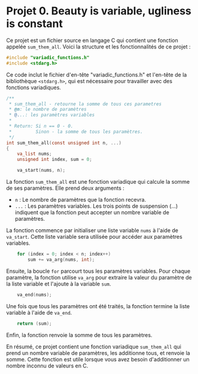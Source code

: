 # Projet 0. Beauty is variable, ugliness is constant

Ce projet est un fichier source en langage C qui contient une fonction appelée `sum_them_all`. Voici la structure et les fonctionnalités de ce projet :

```c
#include "variadic_functions.h"
#include <stdarg.h>
```

Ce code inclut le fichier d'en-tête "variadic_functions.h" et l'en-tête de la bibliothèque `<stdarg.h>`, qui est nécessaire pour travailler avec des fonctions variadiques.

```c
/**
 * sum_them_all - retourne la somme de tous ces parametres
 * @n: le nombre de paramètres
 * @...: les paramètres variables
 *
 * Return: Si n == 0 - 0.
 *         Sinon - la somme de tous les paramètres.
 */
int sum_them_all(const unsigned int n, ...)
{
    va_list nums;
    unsigned int index, sum = 0;

    va_start(nums, n);
```

La fonction `sum_them_all` est une fonction variadique qui calcule la somme de ses paramètres. Elle prend deux arguments :

- `n` : Le nombre de paramètres que la fonction recevra.
- `...` : Les paramètres variables. Les trois points de suspension (...) indiquent que la fonction peut accepter un nombre variable de paramètres.

La fonction commence par initialiser une liste variable `nums` à l'aide de `va_start`. Cette liste variable sera utilisée pour accéder aux paramètres variables.

```c
    for (index = 0; index < n; index++)
        sum += va_arg(nums, int);
```

Ensuite, la boucle `for` parcourt tous les paramètres variables. Pour chaque paramètre, la fonction utilise `va_arg` pour extraire la valeur du paramètre de la liste variable et l'ajoute à la variable `sum`.

```c
    va_end(nums);
```

Une fois que tous les paramètres ont été traités, la fonction termine la liste variable à l'aide de `va_end`.

```c
    return (sum);
```

Enfin, la fonction renvoie la somme de tous les paramètres.

En résumé, ce projet contient une fonction variadique `sum_them_all` qui prend un nombre variable de paramètres, les additionne tous, et renvoie la somme. Cette fonction est utile lorsque vous avez besoin d'additionner un nombre inconnu de valeurs en C.
